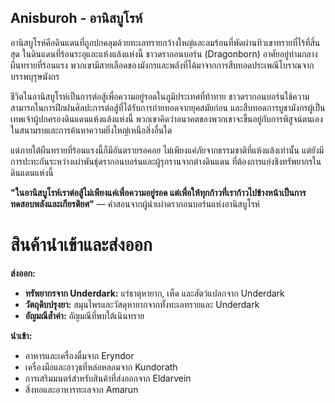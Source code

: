## **Anisburoh \- อานิสบูโรห์** 

อานิสบูโรห์คือดินแดนที่ถูกปกคลุมด้วยทะเลทรายกว้างใหญ่และลมร้อนที่พัดผ่านทิวเขาทรายที่ไร้ที่สิ้นสุด ในดินแดนที่ร้อนระอุและแห้งแล้งแห่งนี้ ชาวดรากอนบอร์น (Dragonborn) อาศัยอยู่ท่ามกลางผืนทรายที่ร้อนแรง พวกเขามีสายเลือดของมังกรและพลังที่ได้มาจากการสืบทอดประเพณีโบราณจากบรรพบุรุษมังกร

ชีวิตในอานิสบูโรห์เป็นการต่อสู้เพื่อความอยู่รอดในภูมิประเทศที่ท้าทาย ชาวดรากอนบอร์นใช้ความสามารถในการฝึกฝนศิลปะการต่อสู้ที่ได้รับการถ่ายทอดจากยุคสมัยก่อน และสืบทอดการบูชามังกรผู้เป็นเทพเจ้าผู้ปกครองดินแดนแห้งแล้งแห่งนี้ พวกเขาคิดว่าอนาคตของพวกเขาจะขึ้นอยู่กับการพิสูจน์ตนเองในสนามรบและการค้นหาความยิ่งใหญ่เหนือสิ่งอื่นใด

แต่ภายใต้ผืนทรายที่ร้อนแรงนี้ก็มีอันตรายรอคอย ไม่เพียงแค่ภัยจากธรรมชาติที่แห้งแล้งเท่านั้น แต่ยังมีการปะทะกันระหว่างเผ่าพันธุ์ดรากอนบอร์นและผู้รุกรานจากต่างดินแดน ที่ต้องการแย่งชิงทรัพยากรในดินแดนแห่งนี้

**"ในอานิสบูโรห์เราต่อสู้ไม่เพียงแค่เพื่อความอยู่รอด แต่เพื่อให้ทุกก้าวที่เราก้าวไปข้างหน้าเป็นการทดสอบพลังและเกียรติยศ"** — คำสอนจากผู้นำเผ่าดรากอนบอร์นแห่งอานิสบูโรห์

# สินค้านำเข้าและส่งออก

**ส่งออก:**

* **ทรัพยากรจาก Underdark:** แร่ธาตุหายาก, เห็ด และสัตว์แปลกจาก Underdark  
* **วัตถุดิบปรุงยา:** สมุนไพรและวัสดุหายากจากทั้งทะเลทรายและ Underdark  
* **อัญมณีล้ำค่า:** อัญมณีที่พบใต้เนินทราย

**นำเข้า:**

* อาหารและเครื่องดื่มจาก Eryndor  
* เครื่องมือและอาวุธที่หล่อหลอมจาก Kundorath  
* การเสริมมนตร์สำหรับสินค้าที่ส่งออกจาก Eldarvein  
* สิ่งทอและอาหารทะเลจาก Amarun
